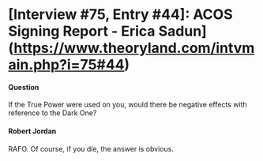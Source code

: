 # [Interview #75, Entry #44]: ACOS Signing Report - Erica Sadun](https://www.theoryland.com/intvmain.php?i=75#44)

#### Question

If the True Power were used on you, would there be negative effects with reference to the Dark One?

#### Robert Jordan

RAFO. Of course, if you die, the answer is obvious.

